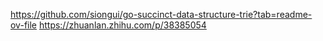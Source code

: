 https://github.com/siongui/go-succinct-data-structure-trie?tab=readme-ov-file
https://zhuanlan.zhihu.com/p/38385054

